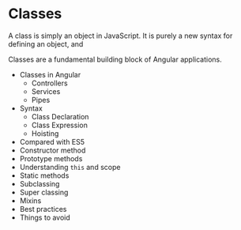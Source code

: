 # Classes

A class is simply an object in JavaScript. It is purely a new syntax for defining an object, and 

Classes are a fundamental building block of Angular applications. 

* Classes in Angular
  * Controllers
  * Services
  * Pipes
* Syntax
  * Class Declaration
  * Class Expression
  * Hoisting
* Compared with ES5
* Constructor method
* Prototype methods
* Understanding `this` and scope
* Static methods
* Subclassing
* Super classing
* Mixins
* Best practices
* Things to avoid
